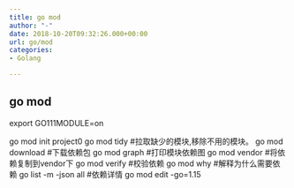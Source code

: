 ```yaml
---
title: go mod
author: "-"
date: 2018-10-20T09:32:26.000+00:00
url: go/mod
categories:
- Golang

---
```

## go mod
export GO111MODULE=on

go mod init project0
go mod tidy             #拉取缺少的模块,移除不用的模块。
go mod download         #下载依赖包
go mod graph            #打印模块依赖图
go mod vendor           #将依赖复制到vendor下
go mod verify           #校验依赖
go mod why              #解释为什么需要依赖
go list -m -json all    #依赖详情
go mod edit -go=1.15
```